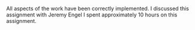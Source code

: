 All aspects of the work have been correctly implemented.
I discussed this assignment with Jeremy Engel
I spent approximately 10 hours on this assignment.